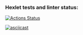 ### Hexlet tests and linter status:
[![Actions Status](https://github.com/slavaoblog/java-project-71/workflows/hexlet-check/badge.svg)](https://github.com/slavaoblog/java-project-71/actions)

[![asciicast](https://asciinema.org/a/JjAqvn0W6FON1kqj3E2IkXVAq.svg)](https://asciinema.org/a/JjAqvn0W6FON1kqj3E2IkXVAq)
